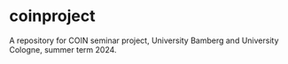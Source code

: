# coinproject
A repository for COIN seminar project, University Bamberg and University Cologne, summer term 2024.

